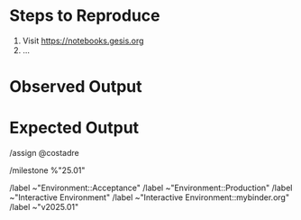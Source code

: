 # Steps to Reproduce

1. Visit https://notebooks.gesis.org
2. ...

# Observed Output

# Expected Output

<!-- GitLab quick actions -->

/assign @costadre

/milestone %"25.01"

/label ~"Environment::Acceptance"
/label ~"Environment::Production"
/label ~"Interactive Environment"
/label ~"Interactive Environment::mybinder.org"
/label ~"v2025.01"
